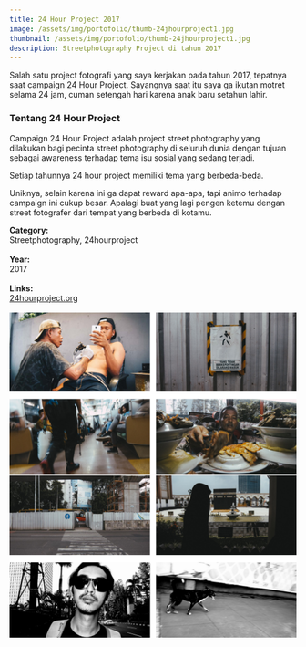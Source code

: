 ```yaml
---
title: 24 Hour Project 2017
image: /assets/img/portofolio/thumb-24jhourproject1.jpg
thumbnail: /assets/img/portofolio/thumb-24jhourproject1.jpg
description: Streetphotography Project di tahun 2017
---
```


<div class="grid-32">
    <div class=".grid-1">
            <p>Salah satu project fotografi yang saya kerjakan pada tahun 2017, tepatnya saat campaign 24 Hour Project.  Sayangnya saat itu saya ga ikutan motret selama 24 jam, cuman setengah hari karena anak baru setahun lahir.</p>
            <h3>Tentang 24 Hour Project</h3>
            <p>Campaign 24 Hour Project adalah project street photography yang dilakukan bagi pecinta street photography di seluruh dunia dengan tujuan sebagai awareness terhadap tema isu sosial yang sedang terjadi.</p>
            <p>Setiap tahunnya 24 hour project memiliki tema yang berbeda-beda.</p>
            <p>Uniknya, selain karena ini ga dapat reward apa-apa, tapi animo terhadap campaign ini cukup besar. Apalagi buat yang lagi pengen ketemu dengan street fotografer dari tempat yang berbeda di kotamu.</p>
    </div>
    <div class=".grid-1">
        <strong>Category:</strong><br>
        Streetphotography, 24hourproject<br><br>
        <strong>Year:</strong><br>
        2017<br><br>
        <strong>Links:</strong><br>
        <a href="https://www.24hourproject.org/">24hourproject.org</a><br><br>
    </div>
</div>

<img src="/assets/img/portofolio/24hourproject2.png" />

<img src="/assets/img/portofolio/24hourproject3.png" />
